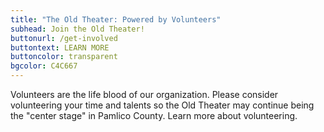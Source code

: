 ```yaml
---
title: "The Old Theater: Powered by Volunteers"
subhead: Join the Old Theater!
buttonurl: /get-involved
buttontext: LEARN MORE
buttoncolor: transparent
bgcolor: C4C667
---
```

         
Volunteers are the life blood of our organization. Please consider volunteering your time and talents so the Old Theater may continue being the "center stage" in Pamlico County. Learn more about volunteering.

